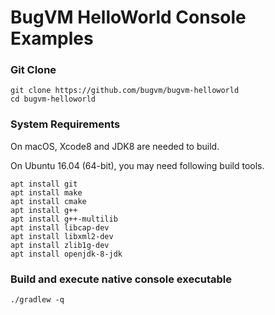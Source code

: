 # BugVM HelloWorld Console Examples

### Git Clone

```
git clone https://github.com/bugvm/bugvm-helloworld
cd bugvm-helloworld
```

### System Requirements

On macOS, Xcode8 and JDK8 are needed to build.

On Ubuntu 16.04 (64-bit), you may need following build tools.

 ```
 apt install git
 apt install make
 apt install cmake
 apt install g++
 apt install g++-multilib
 apt install libcap-dev
 apt install libxml2-dev
 apt install zlib1g-dev
 apt install openjdk-8-jdk
 ```

### Build and execute native console executable

```
./gradlew -q
```
